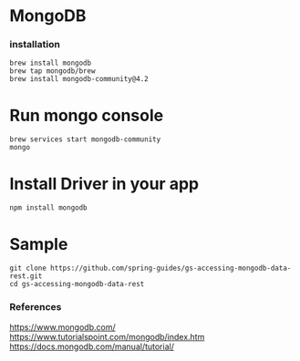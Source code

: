# MongoDB

### installation
```
brew install mongodb
brew tap mongodb/brew
brew install mongodb-community@4.2
```

# Run mongo console
```
brew services start mongodb-community
mongo
```

# Install Driver in your app
```
npm install mongodb
```

# Sample
```
git clone https://github.com/spring-guides/gs-accessing-mongodb-data-rest.git
cd gs-accessing-mongodb-data-rest
```

### References
https://www.mongodb.com/
https://www.tutorialspoint.com/mongodb/index.htm
https://docs.mongodb.com/manual/tutorial/

